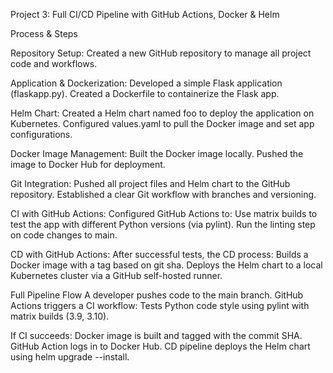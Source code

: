 Project 3: Full CI/CD Pipeline with GitHub Actions, Docker & Helm
 
Process & Steps

Repository Setup:
Created a new GitHub repository to manage all project code and workflows.

Application & Dockerization:
Developed a simple Flask application (flaskapp.py).
Created a Dockerfile to containerize the Flask app.

Helm Chart:
Created a Helm chart named foo to deploy the application on Kubernetes.
Configured values.yaml to pull the Docker image and set app configurations.

Docker Image Management:
Built the Docker image locally.
Pushed the image to Docker Hub for deployment.

Git Integration:
Pushed all project files and Helm chart to the GitHub repository.
Established a clear Git workflow with branches and versioning.

CI with GitHub Actions:
Configured GitHub Actions to:
Use matrix builds to test the app with different Python versions (via pylint).
Run the linting step on code changes to main.

CD with GitHub Actions:
After successful tests, the CD process:
Builds a Docker image with a tag based on git sha.
Deploys the Helm chart to a local Kubernetes cluster via a GitHub self-hosted runner.

Full Pipeline Flow
A developer pushes code to the main branch.
GitHub Actions triggers a CI workflow:
Tests Python code style using pylint with matrix builds (3.9, 3.10).

If CI succeeds:
Docker image is built and tagged with the commit SHA.
GitHub Action logs in to Docker Hub.
CD pipeline deploys the Helm chart using helm upgrade --install.

